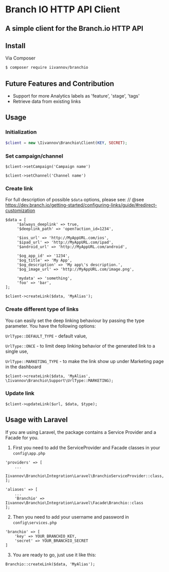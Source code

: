 # Branch IO HTTP API Client

A simple client for the Branch.io HTTP API
----------

## Install

Via Composer

``` bash
$ composer require iivannov/branchio
```

## Future Features and Contribution

- Support for more Analytics labels as 'feature', 'stage', 'tags'
- Retrieve data from existing links


## Usage

### Initialization
``` php
$client = new \Iivannov\Branchio\Client(KEY, SECRET);
```

### Set campaign/channel
```
$client->setCampaign('Campaign name')
  
$client->setChannel('Channel name')
```

### Create link

For full description of possible `$data` options, please see: // @see https://dev.branch.io/getting-started/configuring-links/guide/#redirect-customization

```
$data = [
     '$always_deeplink' => true,
     '$deeplink_path' => 'open?action_id=1234',
     
     '$ios_url' => 'http://MyAppURL.com/ios',
     '$ipad_url' => 'http://MyAppURL.com/ipad',
     '$android_url' => 'http://MyAppURL.com/android',
     
     '$og_app_id' => '1234',
     '$og_title' => 'My App',
     '$og_description' => 'My app\'s description.',
     '$og_image_url' => 'http://MyAppURL.com/image.png',
     
     'mydata' => 'something',
     'foo' => 'bar',
];
 
$client->createLink($data, 'MyAlias');
```


### Create different type of links

You can easily set the deep linking behaviour by passing the type parameter. You have the following options: 
 
`UrlType::DEFAULT_TYPE` - default value,

`UrlType::ONCE` -  to limit deep linking behavior of the generated link to a single use, 

`UrlType::MARKETING_TYPE` -  to make the link show up under Marketing page in the dashboard

```
$client->createLink($data, 'MyAlias', \Iivannov\Branchio\Support\UrlType::MARKETING);
```

### Update link
```
$client->updateLink($url, $data, $type);
```


## Usage with Laravel

If you are using Laravel, the package contains a Service Provider and a Facade for you.

1. First you need to add the ServiceProvider and Facade classes in your `config\app.php`

```
'providers' => [
    ...
    Iivannov\Branchio\Integration\Laravel\BranchioServiceProvider::class,
];

'aliases' => [
    ...
    'Branchio' => Iivannov\Branchio\Integration\Laravel\Facade\Branchio::class
];
```

2. Then you need to add your username and password in `config\services.php`

```
'branchio' => [
    'key' => YOUR_BRANCHIO_KEY,
    'secret' => YOUR_BRANCHIO_SECRET
]
```

3. You are ready to go, just use it like this:

```
Branchio::createLink($data, 'MyAlias');
```